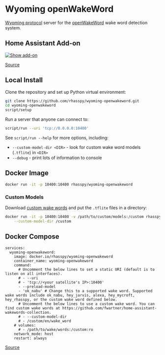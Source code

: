 # Wyoming openWakeWord

[Wyoming protocol](https://github.com/rhasspy/wyoming) server for the [openWakeWord](https://github.com/dscripka/openWakeWord) wake word detection system.


## Home Assistant Add-on

[![Show add-on](https://my.home-assistant.io/badges/supervisor_addon.svg)](https://my.home-assistant.io/redirect/supervisor_addon/?addon=core_openwakeword)

[Source](https://github.com/home-assistant/addons/tree/master/openwakeword)


## Local Install

Clone the repository and set up Python virtual environment:

``` sh
git clone https://github.com/rhasspy/wyoming-openwakeword.git
cd wyoming-openwakeword
script/setup
```

Run a server that anyone can connect to:

``` sh
script/run --uri 'tcp://0.0.0.0:10400'
```

See `script/run --help` for more options, including:

* `--custom-model-dir <DIR>` - look for custom wake word models (`.tflite`) in `<DIR>`
* `--debug` - print lots of information to console


## Docker Image

``` sh
docker run -it -p 10400:10400 rhasspy/wyoming-openwakeword
```

### Custom Models

Download [custom wake words](https://github.com/fwartner/home-assistant-wakewords-collection) and put the `.tflite` files in a directory:

```sh
docker run -it -p 10400:10400 -v /path/to/custom/models:/custom rhasspy/wyoming-openwakeword \
    --custom-model-dir /custom
```

## Docker Compose
```
services:
  wyoming-openwakeword:
    image: docker.io/rhasspy/wyoming-openwakeword
    container_name: wyoming-openwakeword
    command:
      # Uncomment the below lines to set a static URI (default is to listen on all interfaces).
      # - --uri
      # - 'tcp://<your satellite's IP>:10400'
      - --preload-model
      - 'ok_nabu' # Change this to a supported wake word. Supported wake words include ok_nabu, hey_jarvis, alexa, hey_mycroft, hey_rhasspy, or the custom wake word defined below.
      # Uncomment the below lines to use a custom wake word. You can find custom wake words at https://github.com/fwartner/home-assistant-wakewords-collection.
      # - --custom-model-dir
      # - /custom/en/wake_word
    # volumes:
      # - /path/to/wake/words:/custom:ro
    network_mode: host
    restart: always

```

[Source](https://github.com/rhasspy/wyoming-addons/tree/master/openwakeword)
